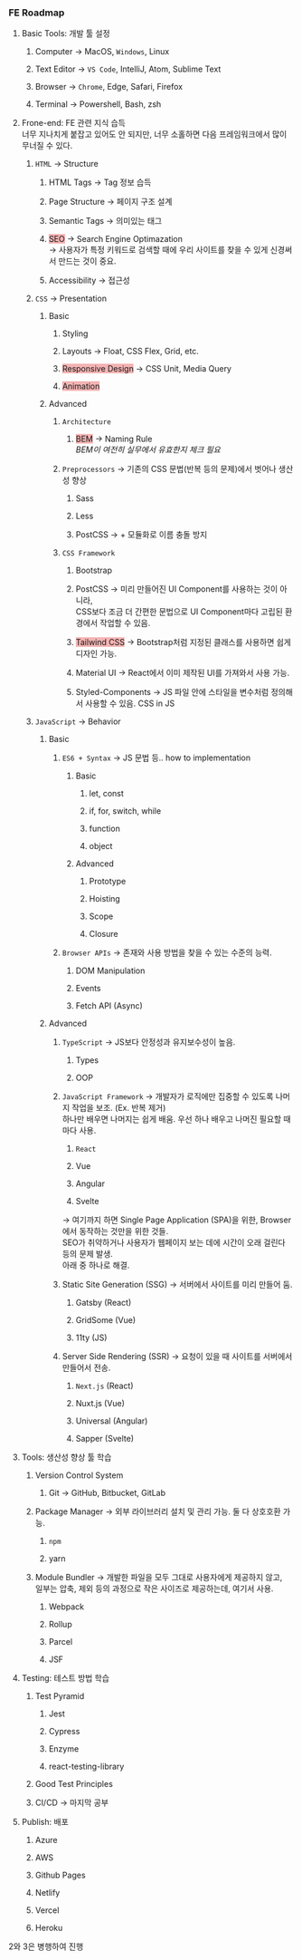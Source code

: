 ### FE Roadmap

1. Basic Tools: 개발 툴 설정

    1. Computer → MacOS, `Windows`, Linux

    2. Text Editor → `VS Code`, IntelliJ, Atom, Sublime Text

    3. Browser → `Chrome`, Edge, Safari, Firefox

    4. Terminal → Powershell, Bash, zsh

2. Frone-end: FE 관련 지식 습득  
너무 지나치게 붙잡고 있어도 안 되지만, 너무 소홀하면 다음 프레임워크에서 많이 무너질 수 있다.

    1. `HTML` → Structure

        1. HTML Tags → Tag 정보 습득

        2. Page Structure → 페이지 구조 설계

        3. Semantic Tags → 의미있는 태그

        4. <span style="background-color: rgba(235, 112, 112, 0.521)">SEO</span> → Search Engine Optimazation  
        → 사용자가 특정 키워드로 검색할 때에 우리 사이트를 찾을 수 있게 신경써서 만드는 것이 중요.

        5. Accessibility → 접근성

    2. `CSS` → Presentation

        1. Basic

            1. Styling

            2. Layouts → Float, CSS Flex, Grid, etc.

            3. <span style="background-color: rgba(235, 112, 112, 0.521)">Responsive Design</span> → CSS Unit, Media Query

            4. <span style="background-color: rgba(235, 112, 112, 0.521)">Animation</span>

        2. Advanced

            1. `Architecture`

                1. <span style="background-color: rgba(235, 112, 112, 0.521)">BEM</span> → Naming Rule  
                *BEM이 여전히 실무에서 유효한지 체크 필요*

            2. `Preprocessors` → 기존의 CSS 문법(반복 등의 문제)에서 벗어나 생산성 향상

                1. Sass

                2. Less

                3. PostCSS → + 모듈화로 이름 충돌 방지

            3. `CSS Framework`

                1. Bootstrap

                2. PostCSS → 미리 만들어진 UI Component를 사용하는 것이 아니라,  
                CSS보다 조금 더 간편한 문법으로 UI Component마다 고립된 환경에서 작업할 수 있음.
                
                3. <span style="background-color: rgba(235, 112, 112, 0.521)">Tailwind CSS</span> → Bootstrap처럼 지정된 클래스를 사용하면 쉽게 디자인 가능.
                
                4. Material UI → React에서 이미 제작된 UI를 가져와서 사용 가능.
                
                5. Styled-Components → JS 파일 안에 스타일을 변수처럼 정의해서 사용할 수 있음. CSS in JS

    3. `JavaScript` → Behavior
    
        1. Basic
    
            1. `ES6 + Syntax` → JS 문법 등.. how to implementation
    
                1. Basic
    
                    1. let, const
    
                    2. if, for, switch, while
    
    
                    3. function
    
                    4. object
    
                2. Advanced
    
                    1. Prototype
    
                    2. Hoisting
    
                    3. Scope
    
                    4. Closure
    
            2. `Browser APIs` → 존재와 사용 방법을 찾을 수 있는 수준의 능력.
    
                1. DOM Manipulation
    
                2. Events
    
                3. Fetch API (Async)
    
        2. Advanced
    
            1. `TypeScript` → JS보다 안정성과 유지보수성이 높음.
    
                1. Types
    
                2. OOP
    
            2. `JavaScript Framework` → 개발자가 로직에만 집중할 수 있도록 나머지 작업을 보조. (Ex. 반복 제거)  
            하나만 배우면 나머지는 쉽게 배움. 우선 하나 배우고 나머진 필요할 때마다 사용.
            
                1. `React`
            
                2. Vue
            
                3. Angular
            
                4. Svelte
            
                → 여기까지 하면 Single Page Application (SPA)을 위한, Browser에서 동작하는 것만을 위한 것들.  
                SEO가 취약하거나 사용자가 웹페이지 보는 데에 시간이 오래 걸린다 등의 문제 발생.  
                아래 중 하나로 해결.

            3. Static Site Generation (SSG) → 서버에서 사이트를 미리 만들어 둠.

                1. Gatsby (React)

                2. GridSome (Vue)

                3. 11ty (JS)

            4. Server Side Rendering (SSR) → 요청이 있을 때 사이트를 서버에서 만들어서 전송.


                1. `Next.js` (React)

                2. Nuxt.js (Vue)

                3. Universal (Angular)

                4. Sapper (Svelte)

3. Tools: 생산성 향상 툴 학습

    1. Version Control System

        1. Git → GitHub, Bitbucket, GitLab

    2. Package Manager → 외부 라이브러리 설치 및 관리 가능. 둘 다 상호호환 가능.

        1. `npm`

        2. yarn

    3. Module Bundler → 개발한 파일을 모두 그대로 사용자에게 제공하지 않고,  
    일부는 압축, 제외 등의 과정으로 작은 사이즈로 제공하는데, 여기서 사용.

        1. Webpack

        2. Rollup

        3. Parcel

        4. JSF

4. Testing: 테스트 방법 학습

    1. Test Pyramid

        1. Jest

        2. Cypress

        3. Enzyme

        4. react-testing-library

    2. Good Test Principles

    3. CI/CD → 마지막 공부

5. Publish: 배포

    1. Azure

    2. AWS

    3. Github Pages

    4. Netlify

    5. Vercel

    6. Heroku

2와 3은 병행하여 진행